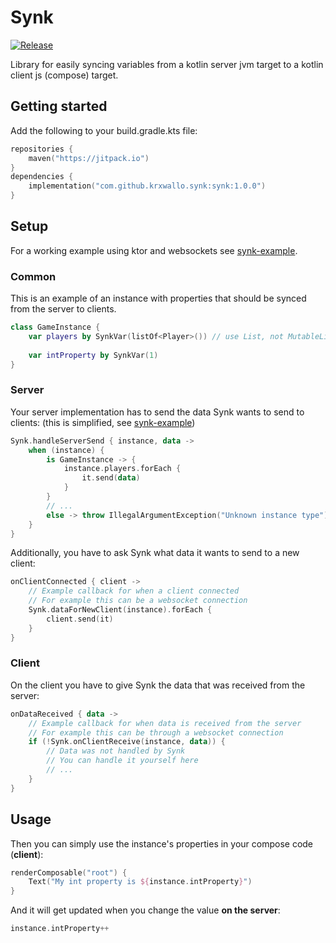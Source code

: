 # Synk
[![Release](https://jitpack.io/v/krxwallo/synk.svg)](https://jitpack.io/#Krxwallo/Synk)

Library for easily syncing variables from a kotlin server jvm target to a kotlin client js (compose) target.

## Getting started
Add the following to your build.gradle.kts file:
```kotlin
repositories {
    maven("https://jitpack.io")
}
dependencies {
    implementation("com.github.krxwallo.synk:synk:1.0.0")
}
```

## Setup
For a working example using ktor and websockets see [synk-example](https://github.com/Krxwallo/synk-example).

### Common
This is an example of an instance with properties that should be synced from the server to clients.
```kotlin
class GameInstance {
    var players by SynkVar(listOf<Player>()) // use List, not MutableList to properly trigger recomposition
    
    var intProperty by SynkVar(1)
}
```

### Server
Your server implementation has to send the data Synk wants to send to clients:
(this is simplified, see [synk-example](https://github.com/Krxwallo/synk-example))
```kotlin
Synk.handleServerSend { instance, data ->
    when (instance) {
        is GameInstance -> {
            instance.players.forEach { 
                it.send(data)
            }
        }
        // ...
        else -> throw IllegalArgumentException("Unknown instance type")
    }
}
```
Additionally, you have to ask Synk what data it wants to send to a new client:
```kotlin
onClientConnected { client ->
    // Example callback for when a client connected
    // For example this can be a websocket connection
    Synk.dataForNewClient(instance).forEach {
        client.send(it)
    }
}
```

### Client
On the client you have to give Synk the data that was received from the server:
```kotlin
onDataReceived { data ->
    // Example callback for when data is received from the server
    // For example this can be through a websocket connection
    if (!Synk.onClientReceive(instance, data)) {
        // Data was not handled by Synk
        // You can handle it yourself here
        // ...
    }
}
```

## Usage
Then you can simply use the instance's properties in your compose code (**client**):
```kotlin
renderComposable("root") {
    Text("My int property is ${instance.intProperty}")
}
```
And it will get updated when you change the value **on the server**:
```kotlin
instance.intProperty++
```
